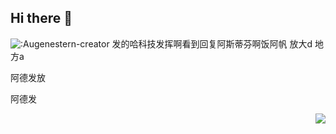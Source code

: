 ## Hi there 👋
![:Augenestern-creator](https://count.getloli.com/get/@:Augenestern-creator?theme=gelbooru-h)
发的哈科技发挥啊看到回复阿斯蒂芬啊饭阿帆
放大d
地方a


阿德发放

阿德发

<div align="right">
  <img src="https://github-readme-stats.vercel.app/api?username=jiangwayway&show_icons=true&theme=transparent" /> 
</div>

<!--
**jiangwayway/jiangwayway** is a ✨ _special_ ✨ repository because its `README.md` (this file) appears on your GitHub profile.

Here are some ideas to get you started:

- 🔭 I’m currently working on ...
- 🌱 I’m currently learning ...
- 👯 I’m looking to collaborate on ...
- 🤔 I’m looking for help with ...
- 💬 Ask me about ...
- 📫 How to reach me: ...
- 😄 Pronouns: ...
- ⚡ Fun fact: ...
-->
